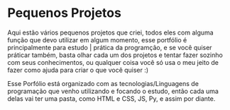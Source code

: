 # Pequenos Projetos
 Aqui estão vários pequenos projetos que criei, todos eles com alguma função que devo utilizar em algum momento, esse portfólio é principalmente para estudo | prática da programção, e se você quiser práticar também, basta olhar cada um dos projetos e  tentar fazer sozinho com seus conhecimentos, ou qualquer coisa você só usa o meu jeito de fazer como ajuda para criar o que você quiser :)

Esse Porfólio está organizado com as tecnologias/Linguagens de programação que venho utilizando e focando o estudo, então cada uma delas vai ter uma pasta, como HTML e CSS, JS, Py, e assim por diante.
